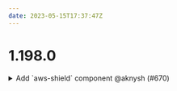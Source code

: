 ```yaml
---
date: 2023-05-15T17:37:47Z
---
```


# 1.198.0

<details>
  <summary>Add `aws-shield` component @aknysh (#670)</summary>

### what
* Add `aws-shield` component

### why
* The component is responsible for enabling AWS Shield Advanced Protection for the following resources:

  * Application Load Balancers (ALBs)
  * CloudFront Distributions
  * Elastic IPs
  * Route53 Hosted Zones

This component also requires that the account where the component is being provisioned to has
been [subscribed to AWS Shield Advanced](https://docs.aws.amazon.com/waf/latest/developerguide/enable-ddos-prem.html).


</details>